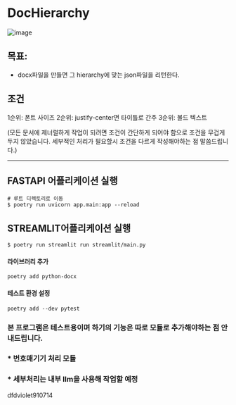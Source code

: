 # DocHierarchy
![image](https://github.com/Madung2/DocHierarchy/assets/104334219/20832d05-657d-47b3-8de7-3b595eedb513)

## 목표: 
* docx파일을 만들면 그 hierarchy에 맞는 json파일을 리턴한다.

## 조건

1순위: 폰트 사이즈
2순위: justify-center면 타이틀로 간주
3순위: 볼드 텍스트

(모든 문서에 제너럴하게 작업이 되려면 조건이 간단하게 되어야 함으로 조건을 무겁게 두지 않았습니다.
세부적인 처리가 필요할시 조건을 다르게 작성해야하는 점 말씀드립니다.)
***

## FASTAPI 어플리케이션 실행
```
# 루트 디렉토리로 이동
$ poetry run uvicorn app.main:app --reload
```

## STREAMLIT어플리케이션 실행
```
$ poetry run streamlit run streamlit/main.py
```

#### 라이브러리 추가
```
poetry add python-docx
```

#### 테스트 환경 설정
```
poetry add --dev pytest
```




### 본 프로그램은 테스트용이며 하기의 기능은 따로 모듈로 추가해야하는 점 안내드립니다.
### * 번호매기기 처리 모듈
### * 세부처리는 내부 llm을 사용해 작업할 예정
dfdviolet910714